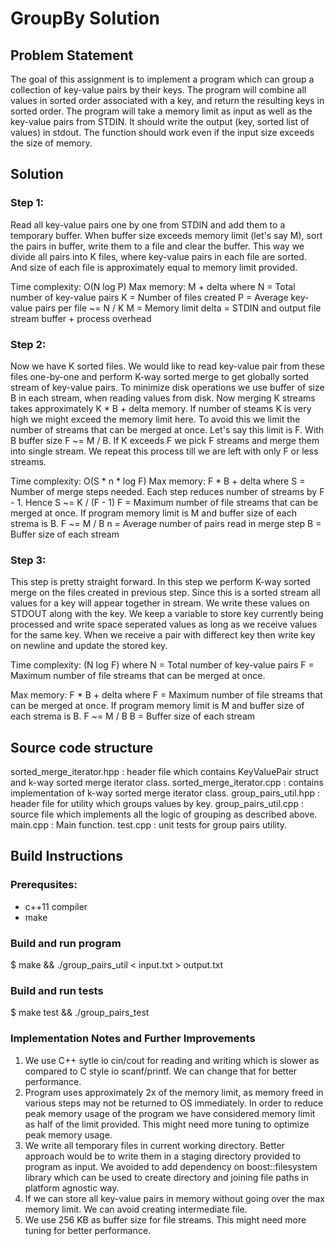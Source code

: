 # GroupBy Solution

## Problem Statement

The goal of this assignment is to implement a program which can group a
collection of key-value pairs by their keys. The program will combine all values
in sorted order associated with a key, and return the resulting keys in sorted
order. The program will take a memory limit as input as well as the key-value
pairs from STDIN. It should write the output (key, sorted list of values) in
stdout. The function should work even if the input size exceeds the size of
memory.

## Solution

### Step 1:
Read all key-value pairs one by one from STDIN and add them to a temporary
buffer. When buffer size exceeds memory limit (let's say M), sort the pairs in
buffer, write them to a file and clear the buffer. This way we divide all pairs
into K files, where key-value pairs in each file are sorted. And size of each
file is approximately equal to memory limit provided.

Time complexity: O(N log P)
Max memory: M + delta
  where N = Total number of key-value pairs
        K = Number of files created
        P = Average key-value pairs per file ~= N / K
        M = Memory limit
        delta = STDIN and output file stream buffer + process overhead

### Step 2:
Now we have K sorted files. We would like to read key-value pair from these
files one-by-one and perform K-way sorted merge to get globally sorted stream of
key-value pairs. To minimize disk operations we use buffer of size B in each
stream, when reading values from disk. Now merging K streams takes approximately
K * B + delta memory. If number of steams K is very high we might exceed the
memory limit here. To avoid this we limit the number of streams that can be
merged at once. Let's say this limit is F. With B buffer size F ~= M / B.
If K exceeds F we pick F streams and merge them into single stream. We repeat
this process till we are left with only F or less streams.

Time complexity: O(S * n * log F)
Max memory: F * B + delta
  where S = Number of merge steps needed. Each step reduces number of streams
            by F - 1. Hence S ~= K / (F - 1)
        F = Maximum number of file streams that can be merged at once. If
            program memory limit is M and buffer size of each strema is B.
            F ~= M / B
        n = Average number of pairs read in merge step
        B = Buffer size of each stream

### Step 3:
This step is pretty straight forward. In this step we perform K-way sorted merge on
the files created in previous step. Since this is a sorted stream all values for
a key will appear together in stream. We write these values on STDOUT along with
the key. We keep a variable to store key currently being processed and write
space seperated values as long as we receive values for the same key. When we
receive a pair with differect key then write key on newline and update the stored key.

Time complexity: (N log F)
  where N = Total number of key-value pairs
        F = Maximum number of file streams that can be merged at once.

Max memory: F * B + delta
  where F = Maximum number of file streams that can be merged at once. If
            program memory limit is M and buffer size of each strema is B.
            F ~= M / B
        B = Buffer size of each stream

## Source code structure
sorted_merge_iterator.hpp : header file which contains KeyValuePair struct and
                            k-way sorted merge iterator class.
sorted_merge_iterator.cpp : contains implementation of k-way sorted merge
                            iterator class.
group_pairs_util.hpp : header file for utility which groups values by key.
group_pairs_util.cpp : source file which implements all the logic of grouping
                       as described above.
main.cpp             : Main function.
test.cpp             : unit tests for group pairs utility.

## Build Instructions

### Prerequsites:
- c++11 compiler
- make

### Build and run program
$ make && ./group_pairs_util < input.txt > output.txt

### Build and run tests
$ make test && ./group_pairs_test

### Implementation Notes and Further Improvements
1. We use C++ sytle io cin/cout for reading and writing which is slower as
   compared to C style io scanf/printf. We can change that for better
   performance.
2. Program uses approximately 2x of the memory limit, as memory freed in various
   steps may not be returned to OS immediately. In order to reduce peak memory 
   usage of the program we have considered memory limit as half of the limit 
   provided. This might need more tuning to optimize peak memory usage.
3. We write all temporary files in current working directory. Better approach
   would be to write them in a staging directory provided to program as input.
   We avoided to add dependency on boost::filesystem library which can be
   used to create directory and joining file paths in platform agnostic way.
4. If we can store all key-value pairs in memory without going over the max
   memory limit. We can avoid creating intermediate file.
5. We use 256 KB as buffer size for file streams. This might need more tuning
   for better performance.
